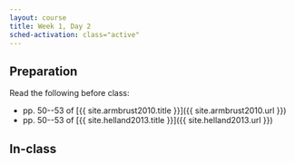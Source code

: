 ```yaml
---
layout: course
title: Week 1, Day 2
sched-activation: class="active"
---
```


## Preparation

Read the following before class:

 * pp. 50--53 of [{{ site.armbrust2010.title }}]({{ site.armbrust2010.url }})
 * pp. 50--53 of [{{ site.helland2013.title }}]({{ site.helland2013.url }})

## In-class
